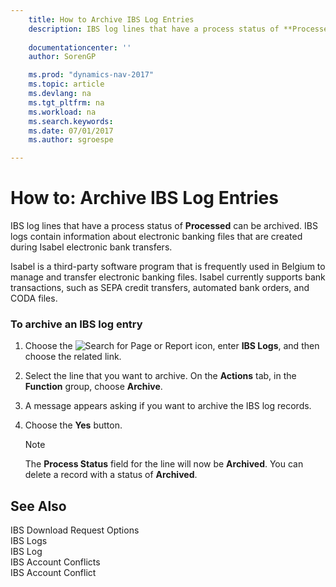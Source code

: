 ```yaml
---
    title: How to Archive IBS Log Entries 
    description: IBS log lines that have a process status of **Processed** can be archived. IBS logs contain information about electronic banking files that are created during Isabel electronic bank transfers.
    
    documentationcenter: ''
    author: SorenGP

    ms.prod: "dynamics-nav-2017"
    ms.topic: article
    ms.devlang: na
    ms.tgt_pltfrm: na
    ms.workload: na
    ms.search.keywords:
    ms.date: 07/01/2017
    ms.author: sgroespe

---
```

# How to: Archive IBS Log Entries
IBS log lines that have a process status of **Processed** can be archived. IBS logs contain information about electronic banking files that are created during Isabel electronic bank transfers.  
  
 Isabel is a third-party software program that is frequently used in Belgium to manage and transfer electronic banking files. Isabel currently supports bank transactions, such as SEPA credit transfers, automated bank orders, and CODA files.  
  
### To archive an IBS log entry  
  
1.  Choose the ![Search for Page or Report](media/ui-search/search_small.png "Search for Page or Report icon") icon, enter **IBS Logs**, and then choose the related link.  
  
2.  Select the line that you want to archive. On the **Actions** tab, in the **Function** group, choose **Archive**.  
  
3.  A message appears asking if you want to archive the IBS log records.  
  
4.  Choose the **Yes** button.  
  
    > [!NOTE]  
    >  The **Process Status** field for the line will now be **Archived**. You can delete a record with a status of **Archived**.  
  
## See Also  
 IBS Download Request Options   
 IBS Logs   
 IBS Log   
 IBS Account Conflicts   
 IBS Account Conflict